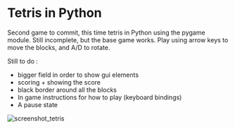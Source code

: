 # Tetris in Python


Second game to commit, this time tetris in Python using the pygame module. Still incomplete, but the base game works.
Play using arrow keys to move the blocks, and A/D to rotate.

Still to do : 
- bigger field in order to show gui elements
- scoring + showing the score
- black border around all the blocks
- In game instructions for how to play (keyboard bindings)
- A pause state

![screenshot_tetris](https://user-images.githubusercontent.com/31698991/155879881-1dedcee0-6c91-4219-9962-8bcb224c851d.png)
